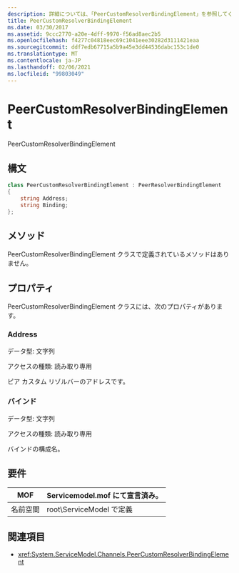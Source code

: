 ```yaml
---
description: 詳細については、「PeerCustomResolverBindingElement」を参照してください。
title: PeerCustomResolverBindingElement
ms.date: 03/30/2017
ms.assetid: 9ccc2770-a20e-4dff-9970-f56ad8aec2b5
ms.openlocfilehash: f4277c04818eec69c1041eee30282d3111421eaa
ms.sourcegitcommit: ddf7edb67715a5b9a45e3dd44536dabc153c1de0
ms.translationtype: MT
ms.contentlocale: ja-JP
ms.lasthandoff: 02/06/2021
ms.locfileid: "99803049"
---
```

# <a name="peercustomresolverbindingelement"></a>PeerCustomResolverBindingElement

PeerCustomResolverBindingElement

## <a name="syntax"></a>構文

```csharp
class PeerCustomResolverBindingElement : PeerResolverBindingElement
{
    string Address;
    string Binding;
};
```

## <a name="methods"></a>メソッド

PeerCustomResolverBindingElement クラスで定義されているメソッドはありません。

## <a name="properties"></a>プロパティ

 PeerCustomResolverBindingElement クラスには、次のプロパティがあります。

### <a name="address"></a>Address

データ型: 文字列

アクセスの種類: 読み取り専用

ピア カスタム リゾルバーのアドレスです。

### <a name="binding"></a>バインド

データ型: 文字列

アクセスの種類: 読み取り専用

バインドの構成名。

## <a name="requirements"></a>要件

|MOF|Servicemodel.mof にて宣言済み。|
|---------|-----------------------------------|
|名前空間|root\ServiceModel で定義|

## <a name="see-also"></a>関連項目

- <xref:System.ServiceModel.Channels.PeerCustomResolverBindingElement>
